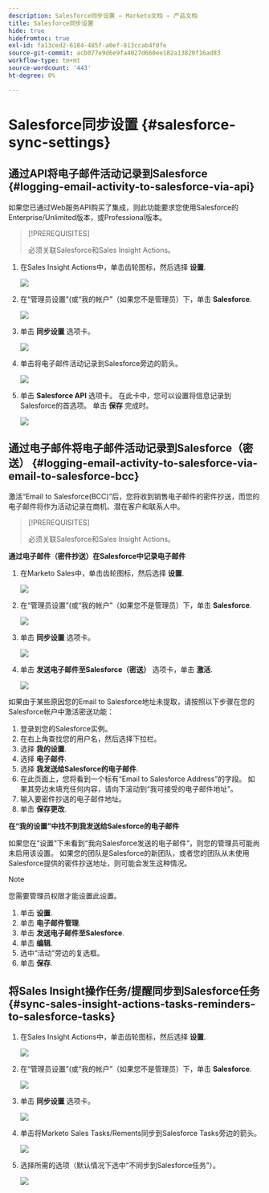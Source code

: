 ```yaml
---
description: Salesforce同步设置 — Marketo文档 — 产品文档
title: Salesforce同步设置
hide: true
hidefromtoc: true
exl-id: fa13ced2-6184-485f-a0ef-813ccab4f0fe
source-git-commit: acb077e9d6e9fa4027d660ee182a13820f16ad83
workflow-type: tm+mt
source-wordcount: '443'
ht-degree: 0%

---
```


# Salesforce同步设置 {#salesforce-sync-settings}

## 通过API将电子邮件活动记录到Salesforce {#logging-email-activity-to-salesforce-via-api}

如果您已通过Web服务API购买了集成，则此功能要求您使用Salesforce的Enterprise/Unlimited版本，或Professional版本。

>[!PREREQUISITES]
>
>必须关联Salesforce和Sales Insight Actions。

1. 在Sales Insight Actions中，单击齿轮图标，然后选择 **设置**.

   ![](assets/salesforce-sync-settings-1.png)

1. 在“管理员设置”(或“我的帐户”（如果您不是管理员）下，单击 **Salesforce**.

   ![](assets/salesforce-sync-settings-2.png)

1. 单击 **同步设置** 选项卡。

   ![](assets/salesforce-sync-settings-3.png)

1. 单击将电子邮件活动记录到Salesforce旁边的箭头。

   ![](assets/salesforce-sync-settings-4.png)

1. 单击 **Salesforce API** 选项卡。 在此卡中，您可以设置将信息记录到Salesforce的首选项。 单击 **保存** 完成时。

   ![](assets/salesforce-sync-settings-5.png)

## 通过电子邮件将电子邮件活动记录到Salesforce（密送） {#logging-email-activity-to-salesforce-via-email-to-salesforce-bcc}

激活“Email to Salesforce(BCC)”后，您将收到销售电子邮件的密件抄送，而您的电子邮件将作为活动记录在商机、潜在客户和联系人中。

>[!PREREQUISITES]
>
>必须关联Salesforce和Sales Insight Actions。

**通过电子邮件（密件抄送）在Salesforce中记录电子邮件**

1. 在Marketo Sales中，单击齿轮图标，然后选择 **设置**.

   ![](assets/salesforce-sync-settings-6.png)

1. 在“管理员设置”(或“我的帐户”（如果您不是管理员）下，单击 **Salesforce**.

   ![](assets/salesforce-sync-settings-7.png)

1. 单击 **同步设置** 选项卡。

   ![](assets/salesforce-sync-settings-8.png)

1. 单击 **发送电子邮件至Salesforce（密送）** 选项卡，单击 **激活**.

   ![](assets/salesforce-sync-settings-9.png)

如果由于某些原因您的Email to Salesforce地址未提取，请按照以下步骤在您的Salesforce帐户中激活密送功能：

1. 登录到您的Salesforce实例。
1. 在右上角查找您的用户名，然后选择下拉栏。
1. 选择 **我的设置**.
1. 选择 **电子邮件**.
1. 选择 **我发送给Salesforce的电子邮件**.
1. 在此页面上，您将看到一个标有“Email to Salesforce Address”的字段。 如果其旁边未填充任何内容，请向下滚动到“我可接受的电子邮件地址”。
1. 输入要密件抄送的电子邮件地址。
1. 单击 **保存更改**.

**在“我的设置”中找不到我发送给Salesforce的电子邮件**

如果您在“设置”下未看到“我向Salesforce发送的电子邮件”，则您的管理员可能尚未启用该设置。 如果您的团队是Salesforce的新团队，或者您的团队从未使用Salesforce提供的密件抄送地址，则可能会发生这种情况。

>[!NOTE]
>
>您需要管理员权限才能设置此设置。

1. 单击 **设置**.
1. 单击 **电子邮件管理**.
1. 单击 **发送电子邮件至Salesforce**.
1. 单击 **编辑**.
1. 选中“活动”旁边的复选框。
1. 单击 **保存**.

## 将Sales Insight操作任务/提醒同步到Salesforce任务 {#sync-sales-insight-actions-tasks-reminders-to-salesforce-tasks}

1. 在Sales Insight Actions中，单击齿轮图标，然后选择 **设置**.

   ![](assets/salesforce-sync-settings-10.png)

1. 在“管理员设置”(或“我的帐户”（如果您不是管理员）下，单击 **Salesforce**.

   ![](assets/salesforce-sync-settings-11.png)

1. 单击 **同步设置** 选项卡。

   ![](assets/salesforce-sync-settings-12.png)

1. 单击将Marketo Sales Tasks/Rements同步到Salesforce Tasks旁边的箭头。

   ![](assets/salesforce-sync-settings-13.png)

1. 选择所需的选项（默认情况下选中“不同步到Salesforce任务”）。

   ![](assets/salesforce-sync-settings-14.png)
